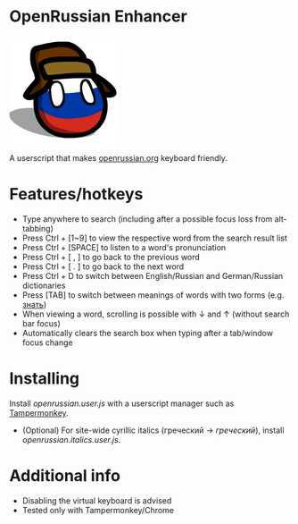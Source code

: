 # OpenRussian Enhancer

![ru](ru.png)

A userscript that makes [openrussian.org](https://en.openrussian.org/) keyboard friendly.

# Features/hotkeys
* Type anywhere to search (including after a possible focus loss from alt-tabbing)
* Press Ctrl + \[1~9\] to view the respective word from the search result list
* Press Ctrl + \[SPACE\] to listen to a word's pronunciation
* Press Ctrl + \[ , \] to go back to the previous word
* Press Ctrl + \[ . \] to go back to the next word
* Press Ctrl + D to switch between English/Russian and German/Russian dictionaries
* Press [TAB] to switch between meanings of words with two forms (e.g. [знать](https://en.openrussian.org/ru/%D0%B7%D0%BD%D0%B0%D1%82%D1%8C))
* When viewing a word, scrolling is possible with &#8595; and &#8593; (without search bar focus)
* Automatically clears the search box when typing after a tab/window focus change

# Installing
Install *openrussian.user.js* with a userscript manager such as [Tampermonkey](https://www.tampermonkey.net/).
* (Optional) For site-wide cyrillic italics (греческий -> *греческий*), install *openrussian.italics.user.js*.

# Additional info
* Disabling the virtual keyboard is advised
* Tested only with Tampermonkey/Chrome